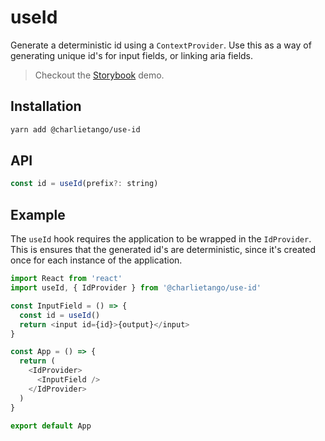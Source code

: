 # useId

Generate a deterministic id using a `ContextProvider`.
Use this as a way of generating unique id's for input fields, or linking aria fields.

> Checkout the [Storybook](https://ct-hooks.netlify.com/?path=/story/useid--readme) demo.

## Installation

```sh
yarn add @charlietango/use-id
```

## API

```js
const id = useId(prefix?: string)
```

## Example

The `useId` hook requires the application to be wrapped in the `IdProvider`.
This is ensures that the generated id's are deterministic, since it's created once for each instance of the application.

```js
import React from 'react'
import useId, { IdProvider } from '@charlietango/use-id'

const InputField = () => {
  const id = useId()
  return <input id={id}>{output}</input>
}

const App = () => {
  return (
    <IdProvider>
      <InputField />
    </IdProvider>
  )
}

export default App
```
